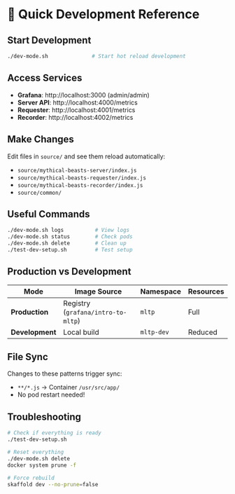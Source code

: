 # 🚀 Quick Development Reference

## Start Development
```bash
./dev-mode.sh              # Start hot reload development
```

## Access Services
- **Grafana**: http://localhost:3000 (admin/admin)
- **Server API**: http://localhost:4000/metrics
- **Requester**: http://localhost:4001/metrics  
- **Recorder**: http://localhost:4002/metrics

## Make Changes
Edit files in `source/` and see them reload automatically:
- `source/mythical-beasts-server/index.js`
- `source/mythical-beasts-requester/index.js`
- `source/mythical-beasts-recorder/index.js`
- `source/common/`

## Useful Commands
```bash
./dev-mode.sh logs          # View logs
./dev-mode.sh status        # Check pods
./dev-mode.sh delete        # Clean up
./test-dev-setup.sh         # Test setup
```

## Production vs Development

| Mode | Image Source | Namespace | Resources |
|------|-------------|-----------|-----------|
| **Production** | Registry (`grafana/intro-to-mltp`) | `mltp` | Full |
| **Development** | Local build | `mltp-dev` | Reduced |

## File Sync
Changes to these patterns trigger sync:
- `**/*.js` → Container `/usr/src/app/`
- No pod restart needed!

## Troubleshooting
```bash
# Check if everything is ready
./test-dev-setup.sh

# Reset everything
./dev-mode.sh delete
docker system prune -f

# Force rebuild
skaffold dev --no-prune=false
```
